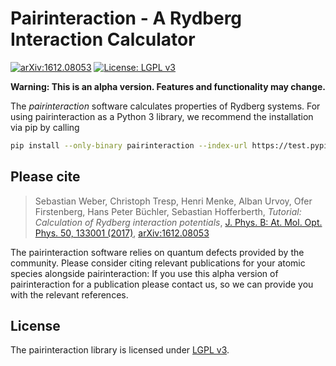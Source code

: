 # Pairinteraction - A Rydberg Interaction Calculator

[![arXiv:1612.08053][arXiv-svg]][arXiv-link]
[![License: LGPL v3][license-lgpl-svg]][license-lgpl-link]

**Warning: This is an alpha version. Features and functionality may change.**

The *pairinteraction* software calculates properties of Rydberg systems.
For using pairinteraction as a Python 3 library, we recommend the installation via pip by calling

```bash
pip install --only-binary pairinteraction --index-url https://test.pypi.org/simple/ --extra-index-url https://pypi.org/simple/ pairinteraction
```

## Please cite

> Sebastian Weber, Christoph Tresp, Henri Menke, Alban Urvoy, Ofer Firstenberg, Hans Peter Büchler, Sebastian Hofferberth, *Tutorial: Calculation of Rydberg interaction potentials*, [J. Phys. B: At. Mol. Opt. Phys. 50, 133001 (2017)][journal-link], [arXiv:1612.08053][arXiv-link]

The pairinteraction software relies on quantum defects provided by the community.
Please consider citing relevant publications for your atomic species alongside pairinteraction:
If you use this alpha version of pairinteraction for a publication please contact us, so we can provide you with the relevant references.


## License

The pairinteraction library is licensed under [LGPL v3][license-lgpl-link].



[arXiv-svg]: https://img.shields.io/badge/arXiv-1612.08053-b31b1b.svg?style=flat
[arXiv-link]: https://arxiv.org/abs/1612.08053
[license-lgpl-svg]: https://img.shields.io/badge/License-LGPL_v3-blue.svg?style=flat
[license-lgpl-link]: https://www.gnu.org/licenses/lgpl-3.0.html
[journal-link]: https://doi.org/10.1088/1361-6455/aa743a
